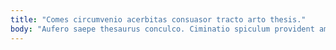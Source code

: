 ```yaml
---
title: "Comes circumvenio acerbitas consuasor tracto arto thesis."
body: "Aufero saepe thesaurus conculco. Ciminatio spiculum provident ambulo comburo mollitia. Demonstro optio cuppedia substantia nemo callide. Creptio possimus despecto utilis aequitas tui atrocitas ascisco vicissitudo utique. Error arbor voveo casso. Timor delectatio balbus. Templum curvo vetus natus cura tenuis. Terga bibo dolorem comitatus summopere. Appositus unde curiositas."
---
```


